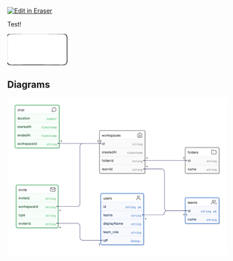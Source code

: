 <p><a target="_blank" href="https://app.eraser.io/workspace/R4lCwc3J6McGd4EDLCvZ" id="edit-in-eraser-github-link"><img alt="Edit in Eraser" src="https://firebasestorage.googleapis.com/v0/b/second-petal-295822.appspot.com/o/images%2Fgithub%2FOpen%20in%20Eraser.svg?alt=media&amp;token=968381c8-a7e7-472a-8ed6-4a6626da5501"></a></p>

Test!



![Architecture](/.eraser/R4lCwc3J6McGd4EDLCvZ___reS6fUv66LcKWYn8yV2OvCPvwSm2___---figure---NaLzZnmDyBeyfdU2odgxj---figure---hKjyP3fPE_vEc6gsT--7lA.png "Architecture")




<!-- eraser-additional-content -->
## Diagrams
<!-- eraser-additional-files -->
<a href="/functions/README-entity-relationship-1.eraserdiagram" data-element-id="K75eRUD6Rykcm7FrzyD3p"><img src="/.eraser/R4lCwc3J6McGd4EDLCvZ___reS6fUv66LcKWYn8yV2OvCPvwSm2___---diagram----cdff92ec52ecd9e6399df1ca1975aa43.png" alt="" data-element-id="K75eRUD6Rykcm7FrzyD3p" /></a>
<!-- end-eraser-additional-files -->
<!-- end-eraser-additional-content -->
<!--- Eraser file: https://app.eraser.io/workspace/R4lCwc3J6McGd4EDLCvZ --->